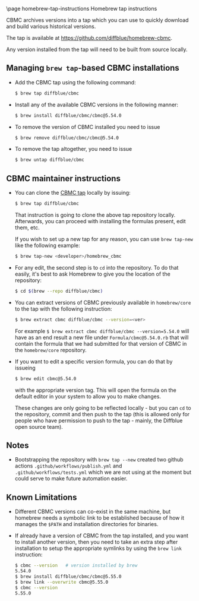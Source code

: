 \page homebrew-tap-instructions Homebrew tap instructions

CBMC archives versions into a tap which you can use to quickly download and
build various historical versions.

The tap is available at https://github.com/diffblue/homebrew-cbmc.

Any version installed from the tap will need to be built from source locally.

## Managing `brew tap`-based CBMC installations

* Add the CBMC tap using the following command:

  ```sh
  $ brew tap diffblue/cbmc
  ```

* Install any of the available CBMC versions in the following manner:

  ```sh
  $ brew install diffblue/cbmc/cbmc@5.54.0
  ```

* To remove the version of CBMC installed you need to issue

  ```sh
  $ brew remove diffblue/cbmc/cbmc@5.54.0
  ```

* To remove the tap altogether, you need to issue

  ```sh
  $ brew untap diffblue/cbmc
  ```

## CBMC maintainer instructions

* You can clone the [CBMC tap](https://github.com/diffblue/homebrew-cbmc)
  locally by issuing:

  ```sh
  $ brew tap diffblue/cbmc
  ```

  That instruction is going to clone the above tap repository locally.
  Afterwards, you can proceed with installing the formulas present,
  edit them, etc.

  If you wish to set up a new tap for any reason, you can
  use `brew tap-new` like the following example:

  ```sh
  $ brew tap-new <developer>/homebrew_cbmc
  ```

* For any edit, the second step is to `cd` into the repository.
  To do that easily, it's best to ask Homebrew to give you the
  location of the repository:

  ```sh
  $ cd $(brew --repo diffblue/cbmc)
  ```

* You can extract versions of CBMC previously available in `homebrew/core`
  to the tap with the following instruction:

  ```sh
  $ brew extract cbmc diffblue/cbmc --version=<ver>
  ```

  For example `$ brew extract cbmc diffblue/cbmc --version=5.54.0` will
  have as an end result a new file under `Formula/cbmc@5.54.0.rb` that will
  contain the formula that we had submitted for that version of CBMC in the
  `homebrew/core` repository.

* If you want to edit a specific version formula, you can do that by issueing

  ```sh
  $ brew edit cbmc@5.54.0
  ```

  with the appropriate version tag. This will open the formula on the default
  editor in your system to allow you to make changes.

  These changes are only going to be reflected locally - but you can `cd` to the
  repository, commit and then push to the tap (this is allowed only for people
  who have permission to push to the tap - mainly, the Diffblue open source team).

## Notes

* Bootstrapping the repository with `brew tap --new` created two github actions
  `.github/workflows/publish.yml` and `.github/workflows/tests.yml` which we are
  not using at the moment but could serve to make future automation easier.

## Known Limitations

* Different CBMC versions can co-exist in the same machine, but homebrew needs
  a symbolic link to be established because of how it manages the `$PATH` and
  installation directories for binaries.
* If already have a version of CBMC from the tap installed, and you want to
  install another version, then you need to take an extra step after installation
  to setup the appropriate symlinks by using the `brew link` instruction:

  ```sh
  $ cbmc --version   # version installed by brew
  5.54.0
  $ brew install diffblue/cbmc/cbmc@5.55.0
  $ brew link --overwrite cbmc@5.55.0
  $ cbmc --version
  5.55.0
  ```
